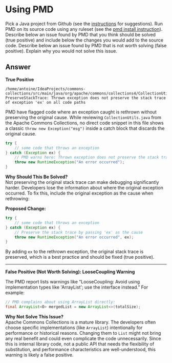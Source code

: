 # Using PMD

Pick a Java project from Github (see the [instructions](../sujet.md) for suggestions). Run PMD on its source code using any ruleset (see the [pmd install instruction](./pmd-help.md)). Describe below an issue found by PMD that you think should be solved (true positive) and include below the changes you would add to the source code. Describe below an issue found by PMD that is not worth solving (false positive). Explain why you would not solve this issue.

## Answer

**True Positive**

```
/home/antoine/IdeaProjects/commons-collections/src/main/java/org/apache/commons/collections4/CollectionUtils.java:1089: PreserveStackTrace: Thrown exception does not preserve the stack trace of exception 'ex' on all code paths
```

PMD have flagged code where an exception caught is rethrown without preserving the original cause. While reviewing `CollectionUtils.java` from the Apache Commons Collections, no direct code snippet in this file shows a classic `throw new Exception("msg")` inside a catch block that discards the original cause.

```java
try {
    // some code that throws an exception
} catch (Exception ex) {
    // PMD warns here: Thrown exception does not preserve the stack trace
    throw new RuntimeException("An error occurred");
}
```

**Why Should This Be Solved?**  
Not preserving the original stack trace can make debugging significantly harder. Developers lose the information about where the original exception occurred. To fix this, include the original exception as the cause when rethrowing:

**Proposed Change:**
```java
try {
    // some code that throws an exception
} catch (Exception ex) {
    // Preserve the stack trace by passing 'ex' as the cause
    throw new RuntimeException("An error occurred", ex);
}
```

By adding `ex` to the rethrown exception, the original stack trace is preserved, which is a best practice and should be fixed (true positive).

---

**False Positive (Not Worth Solving): LooseCoupling Warning**

The PMD report lists warnings like “LooseCoupling: Avoid using implementation types like 'ArrayList'; use the interface instead.” For example:
```java
// PMD complains about using ArrayList directly:
final ArrayList<O> mergedList = new ArrayList<>(totalSize);
```

**Why Not Solve This Issue?**  
Apache Commons Collections is a mature library. The developers often choose specific implementations (like `ArrayList`) intentionally for performance or historical reasons. Changing them to `List` might not bring any real benefit and could even complicate the code unnecessarily. Since this is internal library code, not a public API that needs the flexibility of substitution, and performance characteristics are well-understood, this warning is likely a false positive.
